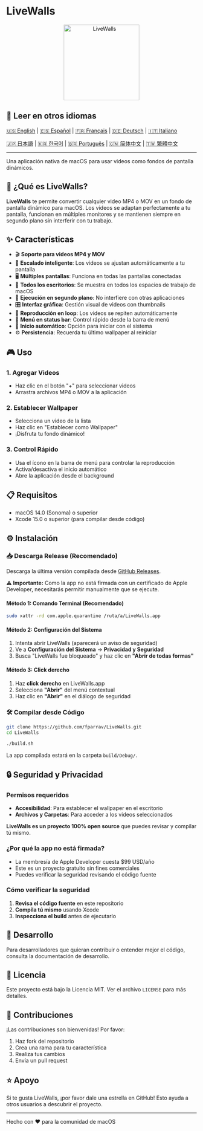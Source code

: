 # LiveWalls

<p align="center">
  <img src="icon_asset/icono-macOS-Default-1024x1024@2x.png" alt="LiveWalls" width="200" height="200">
</p>

## 📖 Leer en otros idiomas

[🇺🇸 English](README.en.md) | [🇪🇸 Español](README.es.md) | [🇫🇷 Français](README.fr.md) | [🇩🇪 Deutsch](README.de.md) | [🇮🇹 Italiano](README.it.md)

[🇯🇵 日本語](README.ja.md) | [🇰🇷 한국어](README.ko.md) | [🇧🇷 Português](README.pt-BR.md) | [🇨🇳 简体中文](README.zh-CN.md) | [🇹🇼 繁體中文](README.zh-TW.md)

---

Una aplicación nativa de macOS para usar videos como fondos de pantalla dinámicos.

## 🎥 ¿Qué es LiveWalls?

**LiveWalls** te permite convertir cualquier video MP4 o MOV en un fondo de pantalla dinámico para macOS. Los videos se adaptan perfectamente a tu pantalla, funcionan en múltiples monitores y se mantienen siempre en segundo plano sin interferir con tu trabajo.

## ✨ Características

- 🎬 **Soporte para videos MP4 y MOV**
- 📱 **Escalado inteligente**: Los videos se ajustan automáticamente a tu pantalla
- 🖥️ **Múltiples pantallas**: Funciona en todas las pantallas conectadas
- 🏢 **Todos los escritorios**: Se muestra en todos los espacios de trabajo de macOS
- 👻 **Ejecución en segundo plano**: No interfiere con otras aplicaciones
- 🎛️ **Interfaz gráfica**: Gestión visual de videos con thumbnails
- 🔄 **Reproducción en loop**: Los videos se repiten automáticamente
- 📍 **Menú en status bar**: Control rápido desde la barra de menú
- 🚀 **Inicio automático**: Opción para iniciar con el sistema
- ⚙️ **Persistencia**: Recuerda tu último wallpaper al reiniciar

## 🎮 Uso

### 1. Agregar Videos

- Haz clic en el botón "+" para seleccionar videos
- Arrastra archivos MP4 o MOV a la aplicación

### 2. Establecer Wallpaper

- Selecciona un video de la lista
- Haz clic en "Establecer como Wallpaper"
- ¡Disfruta tu fondo dinámico!

### 3. Control Rápido

- Usa el ícono en la barra de menú para controlar la reproducción
- Activa/desactiva el inicio automático
- Abre la aplicación desde el background

## 📋 Requisitos

- macOS 14.0 (Sonoma) o superior
- Xcode 15.0 o superior (para compilar desde código)

## ⚙️ Instalación

### 📥 Descarga Release (Recomendado)

Descarga la última versión compilada desde [GitHub Releases](https://github.com/fparrav/LiveWalls/releases/latest).

**⚠️ Importante:** Como la app no está firmada con un certificado de Apple Developer, necesitarás permitir manualmente que se ejecute.

#### Método 1: Comando Terminal (Recomendado)

```bash
sudo xattr -rd com.apple.quarantine /ruta/a/LiveWalls.app
```

#### Método 2: Configuración del Sistema

1. Intenta abrir LiveWalls (aparecerá un aviso de seguridad)
2. Ve a **Configuración del Sistema** → **Privacidad y Seguridad**
3. Busca "LiveWalls fue bloqueado" y haz clic en **"Abrir de todas formas"**

#### Método 3: Click derecho

1. Haz **click derecho** en LiveWalls.app
2. Selecciona **"Abrir"** del menú contextual
3. Haz clic en **"Abrir"** en el diálogo de seguridad

### 🛠️ Compilar desde Código

   ```bash
   git clone https://github.com/fparrav/LiveWalls.git
   cd LiveWalls
   ```

   ```bash
   ./build.sh
   ```

   La app compilada estará en la carpeta `build/Debug/`.

## 🔒 Seguridad y Privacidad

### Permisos requeridos

- **Accesibilidad**: Para establecer el wallpaper en el escritorio
- **Archivos y Carpetas**: Para acceder a los videos seleccionados

**LiveWalls es un proyecto 100% open source** que puedes revisar y compilar tú mismo.

### ¿Por qué la app no está firmada?

- La membresía de Apple Developer cuesta $99 USD/año
- Este es un proyecto gratuito sin fines comerciales
- Puedes verificar la seguridad revisando el código fuente

### Cómo verificar la seguridad

1. **Revisa el código fuente** en este repositorio
2. **Compila tú mismo** usando Xcode
3. **Inspecciona el build** antes de ejecutarlo

## 🚀 Desarrollo

Para desarrolladores que quieran contribuir o entender mejor el código, consulta la documentación de desarrollo.

## 📄 Licencia

Este proyecto está bajo la Licencia MIT. Ver el archivo `LICENSE` para más detalles.

## 🤝 Contribuciones

¡Las contribuciones son bienvenidas! Por favor:

1. Haz fork del repositorio
2. Crea una rama para tu característica
3. Realiza tus cambios
4. Envía un pull request

## ⭐ Apoyo

Si te gusta LiveWalls, ¡por favor dale una estrella en GitHub! Esto ayuda a otros usuarios a descubrir el proyecto.

---

Hecho con ❤️ para la comunidad de macOS
